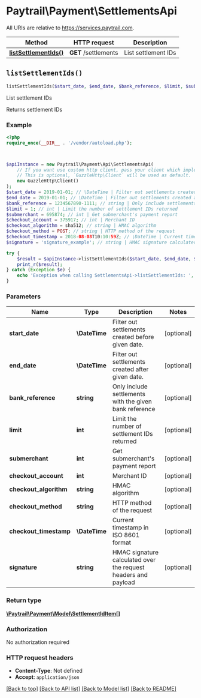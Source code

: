 # Paytrail\Payment\SettlementsApi

All URIs are relative to https://services.paytrail.com.

Method | HTTP request | Description
------------- | ------------- | -------------
[**listSettlementIds()**](SettlementsApi.md#listSettlementIds) | **GET** /settlements | List settlement IDs


## `listSettlementIds()`

```php
listSettlementIds($start_date, $end_date, $bank_reference, $limit, $submerchant, $checkout_account, $checkout_algorithm, $checkout_method, $checkout_timestamp, $signature): \Paytrail\Payment\Model\SettlementIdItem[]
```

List settlement IDs

Returns settlement IDs

### Example

```php
<?php
require_once(__DIR__ . '/vendor/autoload.php');



$apiInstance = new Paytrail\Payment\Api\SettlementsApi(
    // If you want use custom http client, pass your client which implements `GuzzleHttp\ClientInterface`.
    // This is optional, `GuzzleHttp\Client` will be used as default.
    new GuzzleHttp\Client()
);
$start_date = 2019-01-01; // \DateTime | Filter out settlements created before given date.
$end_date = 2019-01-01; // \DateTime | Filter out settlements created after given date.
$bank_reference = 1234567890-1111; // string | Only include settlements with the given bank reference
$limit = 1; // int | Limit the number of settlement IDs returned
$submerchant = 695874; // int | Get submerchant's payment report
$checkout_account = 375917; // int | Merchant ID
$checkout_algorithm = sha512; // string | HMAC algorithm
$checkout_method = POST; // string | HTTP method of the request
$checkout_timestamp = 2018-08-08T10:10:59Z; // \DateTime | Current timestamp in ISO 8601 format
$signature = 'signature_example'; // string | HMAC signature calculated over the request headers and payload

try {
    $result = $apiInstance->listSettlementIds($start_date, $end_date, $bank_reference, $limit, $submerchant, $checkout_account, $checkout_algorithm, $checkout_method, $checkout_timestamp, $signature);
    print_r($result);
} catch (Exception $e) {
    echo 'Exception when calling SettlementsApi->listSettlementIds: ', $e->getMessage(), PHP_EOL;
}
```

### Parameters

Name | Type | Description  | Notes
------------- | ------------- | ------------- | -------------
 **start_date** | **\DateTime**| Filter out settlements created before given date. | [optional]
 **end_date** | **\DateTime**| Filter out settlements created after given date. | [optional]
 **bank_reference** | **string**| Only include settlements with the given bank reference | [optional]
 **limit** | **int**| Limit the number of settlement IDs returned | [optional]
 **submerchant** | **int**| Get submerchant&#39;s payment report | [optional]
 **checkout_account** | **int**| Merchant ID | [optional]
 **checkout_algorithm** | **string**| HMAC algorithm | [optional]
 **checkout_method** | **string**| HTTP method of the request | [optional]
 **checkout_timestamp** | **\DateTime**| Current timestamp in ISO 8601 format | [optional]
 **signature** | **string**| HMAC signature calculated over the request headers and payload | [optional]

### Return type

[**\Paytrail\Payment\Model\SettlementIdItem[]**](../Model/SettlementIdItem.md)

### Authorization

No authorization required

### HTTP request headers

- **Content-Type**: Not defined
- **Accept**: `application/json`

[[Back to top]](#) [[Back to API list]](../../README.md#endpoints)
[[Back to Model list]](../../README.md#models)
[[Back to README]](../../README.md)
